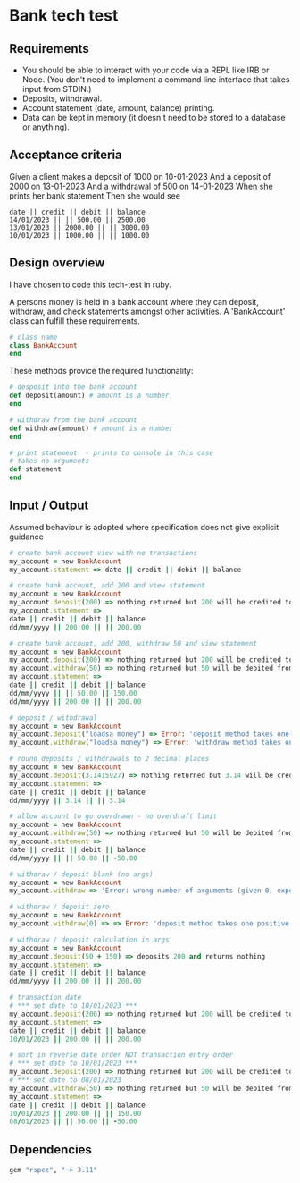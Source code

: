 # Bank tech test

## Requirements

* You should be able to interact with your code via a REPL like IRB or Node. (You don't need to implement a command line interface that takes input from STDIN.)
* Deposits, withdrawal.
* Account statement (date, amount, balance) printing.
* Data can be kept in memory (it doesn't need to be stored to a database or anything).

## Acceptance criteria

Given a client makes a deposit of 1000 on 10-01-2023
And a deposit of 2000 on 13-01-2023
And a withdrawal of 500 on 14-01-2023
When she prints her bank statement
Then she would see

``` 
date || credit || debit || balance
14/01/2023 || || 500.00 || 2500.00
13/01/2023 || 2000.00 || || 3000.00
10/01/2023 || 1000.00 || || 1000.00
```

## Design overview

I have chosen to code this tech-test in ruby.

A persons money is held in a bank account where they can deposit, withdraw, and check statements amongst other activities.
A 'BankAccount' class can fulfill these requirements.

```ruby
# class name
class BankAccount
end
```

These methods provice the required functionality:

```ruby
# desposit into the bank account
def deposit(amount) # amount is a number
end

# withdraw from the bank account
def withdraw(amount) # amount is a number
end

# print statement  - prints to console in this case
# takes no arguments
def statement
end
```

## Input / Output 

Assumed behaviour is adopted where specification does not give explicit guidance

```ruby
# create bank account view with no transactions
my_account = new BankAccount
my_account.statement => date || credit || debit || balance

# create bank account, add 200 and view statement
my_account = new BankAccount
my_account.deposit(200) => nothing returned but 200 will be credited to account
my_account.statement =>
date || credit || debit || balance
dd/mm/yyyy || 200.00 || || 200.00

# create bank account, add 200, withdraw 50 and view statement
my_account = new BankAccount
my_account.deposit(200) => nothing returned but 200 will be credited to account
my_account.withdraw(50) => nothing returned but 50 will be debited from account
my_account.statement =>
date || credit || debit || balance
dd/mm/yyyy || || 50.00 || 150.00
dd/mm/yyyy || 200.00 || || 200.00

# deposit / withdrawal
my_account = new BankAccount
my_account.deposit("loadsa money") => Error: 'deposit method takes one positive number as an argument'
my_account.withdraw("loadsa money") => Error: 'withdraw method takes one positive number as an argument'

# round deposits / withdrawals to 2 decimal places
my_account = new BankAccount
my_account.deposit(3.1415927) => nothing returned but 3.14 will be credited to account
my_account.statement =>
date || credit || debit || balance
dd/mm/yyyy || 3.14 || || 3.14

# allow account to go overdrawn - no overdraft limit
my_account = new BankAccount
my_account.withdraw(50) => nothing returned but 50 will be debited from account
my_account.statement =>
date || credit || debit || balance
dd/mm/yyyy || || 50.00 || -50.00

# withdraw / deposit blank (no args)
my_account = new BankAccount
my_account.withdraw => 'Error: wrong number of arguments (given 0, expected 1)'

# withdraw / deposit zero
my_account = new BankAccount
my_account.withdraw(0) => => Error: 'deposit method takes one positive number as an argument'

# withdraw / deposit calculation in args
my_account = new BankAccount
my_account.deposit(50 + 150) => deposits 200 and returns nothing
my_account.statement =>
date || credit || debit || balance
dd/mm/yyyy || 200.00 || || 200.00

# transaction date
# *** set date to 10/01/2023 ***
my_account.deposit(200) => nothing returned but 200 will be credited to account
my_account.statement =>
date || credit || debit || balance
10/01/2023 || 200.00 || || 200.00

# sort in reverse date order NOT transaction entry order
# *** set date to 10/01/2023 ***
my_account.deposit(200) => nothing returned but 200 will be credited to account
# *** set date to 08/01/2023
my_account.withdraw(50) => nothing returned but 50 will be debited from account
my_account.statement =>
date || credit || debit || balance
10/01/2023 || 200.00 || || 150.00
08/01/2023 || || 50.00 || -50.00
```

## Dependencies

```ruby
gem "rspec", "~> 3.11"
```